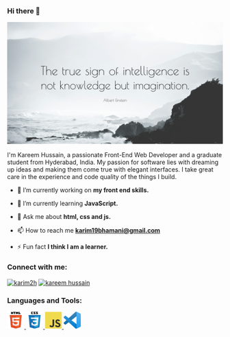

### Hi there 👋
<img src="https://github.com/karimbhamani/karimbhamani/blob/main/Quotefancy-50629-3840x2160.jpg" width="750px">

I'm Kareem Hussain, a passionate Front-End Web Developer and a graduate student from Hyderabad, India. My passion for software lies with dreaming up ideas and making them come true with elegant interfaces. I take great care in the experience and code quality of the things I build.

- 🔭 I’m currently working on **my front end skills.**

- 🌱 I’m currently learning **JavaScript.**

- 💬 Ask me about **html, css and js.**

- 📫 How to reach me **karim19bhamani@gmail.com**

- ⚡ Fun fact **I think I am a learner.**

<h3 align="left">Connect with me:</h3>
<p align="left">
<a href="https://twitter.com/karim2h" target="blank"><img align="center" src="https://raw.githubusercontent.com/rahuldkjain/github-profile-readme-generator/master/src/images/icons/Social/twitter.svg" alt="karim2h" height="30" width="40" /></a>
<a href="https://linkedin.com/in/kareem hussain" target="blank"><img align="center" src="https://raw.githubusercontent.com/rahuldkjain/github-profile-readme-generator/master/src/images/icons/Social/linked-in-alt.svg" alt="kareem hussain" height="30" width="40" /></a>
</p>

<h3 align="left">Languages and Tools:</h3>
<p align="left"> 
  
  <a href="https://www.w3.org/html/" target="_blank"> 
  <img src="https://raw.githubusercontent.com/devicons/devicon/master/icons/html5/html5-original-wordmark.svg" alt="html5" width="40" height="40"/> 
  </a> 
  
  <a href="https://www.w3schools.com/css/" target="_blank"> 
    <img src="https://raw.githubusercontent.com/devicons/devicon/master/icons/css3/css3-original-wordmark.svg" alt="css3" width="40" height="40"/> 
  </a> 
    
  <a href="https://developer.mozilla.org/en-US/docs/Web/JavaScript" target="_blank"> 
  <img src="https://raw.githubusercontent.com/devicons/devicon/master/icons/javascript/javascript-original.svg" alt="javascript" width="40" height="40"/>
  </a> 
  
  <a href="https://www.linkedin.com/feed/" target="_blank"> 
  <img src="https://github.com/karimbhamani/karimbhamani/blob/main/vs%20code.png" alt="vs code" width="40" height="40"/>
  </a> 
  
</p>








